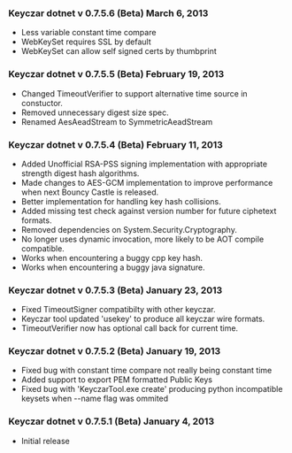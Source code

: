 ### Keyczar dotnet v 0.7.5.6 (Beta) March 6, 2013

 - Less variable constant time compare
 - WebKeySet requires SSL by default
 - WebKeySet can allow self signed certs by thumbprint

### Keyczar dotnet v 0.7.5.5 (Beta) February 19, 2013

 - Changed TimeoutVerifier to support alternative time source in constuctor.
 - Removed unnecessary digest size spec.
 - Renamed AesAeadStream to SymmetricAeadStream
 
### Keyczar dotnet v 0.7.5.4 (Beta) February 11, 2013

 - Added Unofficial RSA-PSS signing implementation with appropriate strength digest hash algorithms.		 
 - Made changes to AES-GCM implementation to improve performance when next Bouncy Castle is released.
 - Better implementation for handling key hash collisions.
 - Added missing test check against version number for future ciphetext formats.
 - Removed dependencies on System.Security.Cryptography.
 - No longer uses dynamic invocation, more likely to be AOT compile compatible.
 - Works when encountering a buggy cpp key hash.
 - Works when encountering a buggy java signature.

### Keyczar dotnet v 0.7.5.3 (Beta) January 23, 2013
 
 - Fixed TimeoutSigner compatibilty with other keyczar.
 - Keyczar tool updated 'usekey' to produce all keyczar wire formats.
 - TimeoutVerifier now has optional call back for current time.
 
### Keyczar dotnet v 0.7.5.2 (Beta) January 19, 2013
  
 - Fixed bug with constant time compare not really being constant time
 - Added support to export PEM formatted Public Keys
 - Fixed bug with 'KeyczarTool.exe create' producing python incompatible keysets when --name flag was ommited
 
### Keyczar dotnet v 0.7.5.1 (Beta) January 4, 2013
 - Initial release